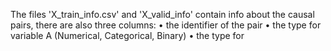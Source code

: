 The files 'X_train_info.csv' and 'X_valid_info' contain info about the causal
pairs, there are also three columns:
• the identifier of the pair
• the type for variable A (Numerical, Categorical, Binary)
• the type for
